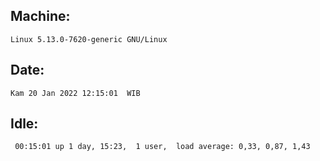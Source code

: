 ## Machine:
```
Linux 5.13.0-7620-generic GNU/Linux
```
## Date:
```
Kam 20 Jan 2022 12:15:01  WIB
```
## Idle:
```
 00:15:01 up 1 day, 15:23,  1 user,  load average: 0,33, 0,87, 1,43
```
